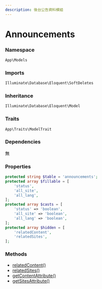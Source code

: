 ```yaml
---
description: 後台公告資料模組
---
```


# Announcements

### Namespace

```php
App\Models
```

### Imports

```php
Illuminate\Database\Eloquent\SoftDeletes
```

### Inheritance

```php
Illuminate\Database\Eloquent\Model
```

### Traits

```php
App\Traits\ModelTrait
```

### Dependencies

無

### Properties

```php
protected string $table = 'announcements';
protected array $fillable = [
    'status',
    'all_site',
    'all_lang',
];
protected array $casts = [
    'status' => 'boolean',
    'all_site' => 'boolean',
    'all_lang' => 'boolean',
];
protected array $hidden = [
    'relatedContent',
    'relatedSites',
];
```

### Methods

* [relatedContent()](relatedcontent.md)
* [relatedSites()](relatedsites.md)
* [getContentAttribute()](getcontentsattribute.md)
* [getSitesAttribute()](getsitesattribute.md)

